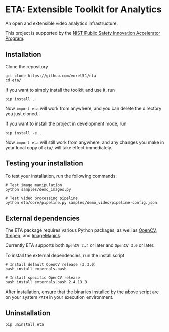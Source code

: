 # ETA: Extensible Toolkit for Analytics

An open and extensible video analytics infrastructure.

This project is supported by the [NIST Public Safety Innovation Accelerator
Program](https://www.nist.gov/news-events/news/2017/06/nist-awards-385-million-accelerate-public-safety-communications).

## Installation

Clone the repository

```shell
git clone https://github.com/voxel51/eta
cd eta/
```

If you want to simply install the toolkit and use it, run

```shell
pip install .
```

Now `import eta` will work from anywhere, and you can delete the directory you
just cloned.

If you want to install the project in development mode, run

```shell
pip install -e .
```

Now `import eta` will still work from anywhere, and any changes you make in
your local copy of `eta/` will take effect immediately.

## Testing your installation

To test your installation, run the following commands:

```shell
# Test image manipulation
python samples/demo_images.py

# Test video processing pipeline
python eta/core/pipeline.py samples/demo_video/pipeline-config.json
```

## External dependencies

The ETA package requires various Python packages, as well as
[OpenCV](http://opencv.org),
[ffmpeg](https://www.ffmpeg.org), and
[ImageMagick](https://www.imagemagick.org/script/index.php).

Currently ETA supports both `OpenCV 2.4` or later and `OpenCV 3.0` or later.

To install the external dependencies, run the install script

```shell
# Install default OpenCV release (3.3.0)
bash install_externals.bash

# Install specific OpenCV release
bash install_externals.bash 2.4.13.3
```

After installation, ensure that the binaries installed by the above script
are on your system `PATH` in your execution environment.

## Uninstallation

```shell
pip uninstall eta
```

